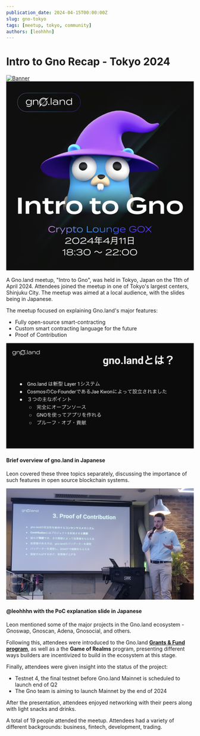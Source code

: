 ```yaml
---
publication_date: 2024-04-15T00:00:00Z
slug: gno-tokyo
tags: [meetup, tokyo, community]
authors: [leohhhn]
---
```


# Intro to Gno Recap - Tokyo 2024

[![Banner](https://gnolang.github.io/blog/2024-04-15_gno-tokyo/src/thumbs/banner.png)](https://gnolang.github.io/blog/2024-04-15_gno-tokyo/src/banner.png)
![banner](src/banner.png)

A Gno.land meetup, "Intro to Gno", was held in Tokyo, Japan on the 11th of 
April 2024. Attendees joined the meetup in one of Tokyo's largest centers, 
Shinjuku City. The meetup was aimed at a local audience, with the slides being
in Japanese. 

The meetup focused on explaining Gno.land's major features:
- Fully open-source smart-contracting
- Custom smart contracting language for the future
- Proof of Contribution

![points](src/three-points.png)
#### Brief overview of gno.land in Japanese

Leon covered these three topics separately, discussing the importance of such 
features in open source blockchain systems.

![leon-poc](src/leon-poc.png)
#### @leohhhn with the PoC explanation slide in Japanese

Leon mentioned some of the major projects in the Gno.land ecosystem - 
Gnoswap, Gnoscan, Adena, Gnosocial, and others.

Following this, attendees were introduced to the Gno.land 
[**Grants & Fund program**](https://github.com/gnolang/ecosystem-fund-grants),
as well as a the **Game of Realms** program, presenting different ways builders 
are incentivized to build in the ecosystem at this stage.

Finally, attendees were given insight into the status of the project:
- Testnet 4, the final testnet before Gno.land Mainnet is scheduled to launch
end of Q2
- The Gno team is aiming to launch Mainnet by the end of 2024

After the presentation, attendees enjoyed networking with their peers along with
light snacks and drinks. 

A total of 19 people attended the meetup. Attendees had a variety of different 
backgrounds: business, fintech, development, trading. 

